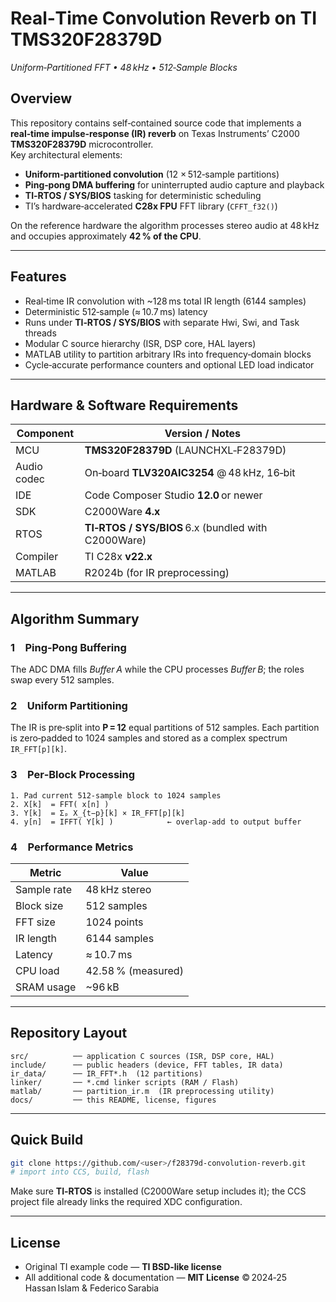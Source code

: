 # Real‑Time Convolution Reverb on TI TMS320F28379D
_Uniform‑Partitioned FFT • 48 kHz • 512‑Sample Blocks_

## Overview
This repository contains self‑contained source code that implements a **real‑time impulse‑response (IR) reverb** on Texas Instruments’ C2000 **TMS320F28379D** microcontroller.  
Key architectural elements:

* **Uniform‑partitioned convolution** (12 × 512‑sample partitions)
* **Ping‑pong DMA buffering** for uninterrupted audio capture and playback
* **TI‑RTOS / SYS/BIOS** tasking for deterministic scheduling
* TI’s hardware‑accelerated **C28x FPU** FFT library (`CFFT_f32()`)

On the reference hardware the algorithm processes stereo audio at 48 kHz and occupies approximately **42 % of the CPU**.

---

## Features
* Real‑time IR convolution with ~128 ms total IR length (6144 samples)
* Deterministic 512‑sample (≈ 10.7 ms) latency
* Runs under **TI‑RTOS / SYS/BIOS** with separate Hwi, Swi, and Task threads
* Modular C source hierarchy (ISR, DSP core, HAL layers)
* MATLAB utility to partition arbitrary IRs into frequency‑domain blocks
* Cycle‑accurate performance counters and optional LED load indicator

---

## Hardware & Software Requirements
| Component | Version / Notes |
|-----------|-----------------|
| MCU | **TMS320F28379D** (LAUNCHXL‑F28379D) |
| Audio codec | On‑board **TLV320AIC3254** @ 48 kHz, 16‑bit |
| IDE | Code Composer Studio **12.0** or newer |
| SDK | C2000Ware **4.x** |
| RTOS | **TI‑RTOS / SYS/BIOS** 6.x (bundled with C2000Ware) |
| Compiler | TI C28x **v22.x** |
| MATLAB | R2024b (for IR preprocessing) |

---

## Algorithm Summary
### 1 Ping‑Pong Buffering
The ADC DMA fills _Buffer A_ while the CPU processes _Buffer B_; the roles swap every 512 samples.

### 2 Uniform Partitioning
The IR is pre‑split into **P = 12** equal partitions of 512 samples. Each partition is zero‑padded to 1024 samples and stored as a complex spectrum `IR_FFT[p][k]`.

### 3 Per‑Block Processing
```text
1. Pad current 512‑sample block to 1024 samples
2. X[k]  = FFT( x[n] )
3. Y[k]  = Σₚ X_{t−p}[k] × IR_FFT[p][k]
4. y[n]  = IFFT( Y[k] )            ← overlap‑add to output buffer
```

### 4 Performance Metrics
| Metric | Value |
|--------|-------|
| Sample rate | 48 kHz stereo |
| Block size | 512 samples |
| FFT size | 1024 points |
| IR length | 6144 samples |
| Latency | ≈ 10.7 ms |
| CPU load | 42.58 % (measured) |
| SRAM usage | ~96 kB |

---

## Repository Layout
```
src/          ── application C sources (ISR, DSP core, HAL)
include/      ── public headers (device, FFT tables, IR data)
ir_data/      ── IR_FFT*.h  (12 partitions)
linker/       ── *.cmd linker scripts (RAM / Flash)
matlab/       ── partition_ir.m  (IR preprocessing utility)
docs/         ── this README, license, figures
```

---

## Quick Build
```bash
git clone https://github.com/<user>/f28379d-convolution-reverb.git
# import into CCS, build, flash
```

Make sure **TI‑RTOS** is installed (C2000Ware setup includes it); the CCS project file already links the required XDC configuration.

---

## License
* Original TI example code — **TI BSD‑like license**  
* All additional code & documentation — **MIT License** © 2024‑25 Hassan Islam & Federico Sarabia
